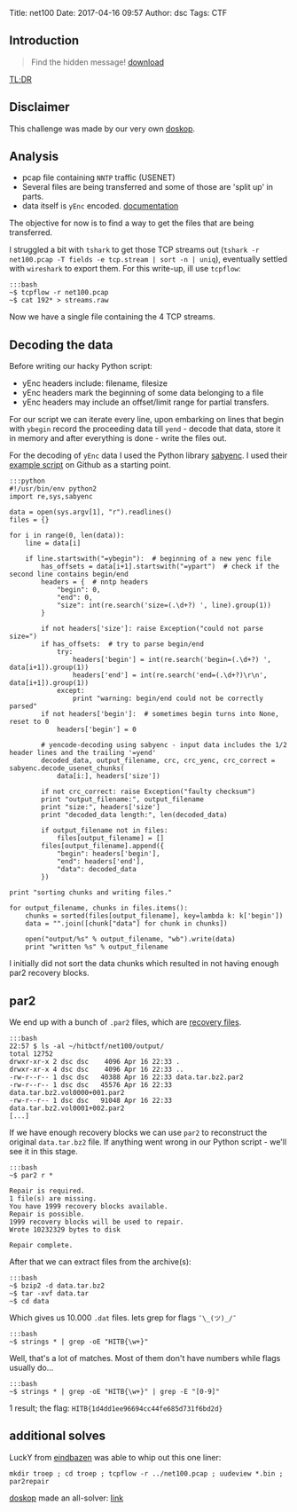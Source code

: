 Title: net100
Date: 2017-04-16 09:57
Author: dsc
Tags: CTF

## Introduction

> Find the hidden message! [download](../downloads/hitb-2017-ctf/net100/net100.pcap)

[TL;DR]({filename}/downloads/hitb-2017-ctf/net100/solve2.py)

## Disclaimer

This challenge was made by our very own [doskop](/author/doskop.html).

## Analysis

- pcap file containing `NNTP` traffic (USENET)
- Several files are being transferred and some of those are 'split up' in parts.
- data itself is `yEnc` encoded. [documentation](http://www.yenc.org/yenc-draft.1.3.txt)

The objective for now is to find a way to get the files that are being transferred. 

I struggled a bit with `tshark` to get those TCP streams out (`tshark -r net100.pcap -T fields -e tcp.stream | sort -n | uniq`), 
eventually settled with `wireshark` to export them. For this write-up, ill use `tcpflow`:
    
    :::bash
    ~$ tcpflow -r net100.pcap
    ~$ cat 192* > streams.raw

Now we have a single file containing the 4 TCP streams.

## Decoding the data

Before writing our hacky Python script:

- yEnc headers include: filename, filesize
- yEnc headers mark the beginning of some data belonging to a file
- yEnc headers may include an offset/limit range for partial transfers.

For our script we can iterate every line, upon embarking on lines that begin with `ybegin` record the proceeding data till `yend` - 
decode that data, store it in memory and after everything is done - write the files out.
    
For the decoding of `yEnc` data I used the Python library [sabyenc](https://pypi.python.org/pypi/sabyenc). 
I used their [example script](https://github.com/sabnzbd/sabyenc/blob/dd0985e0ad57037a6f4c345871908ea3a8532542/examples/try_out_sabyenc.py) on Github as a starting point.
    
    :::python
    #!/usr/bin/env python2
    import re,sys,sabyenc
    
    data = open(sys.argv[1], "r").readlines()
    files = {}
    
    for i in range(0, len(data)):
        line = data[i]
    
        if line.startswith("=ybegin"):  # beginning of a new yenc file
            has_offsets = data[i+1].startswith("=ypart")  # check if the second line contains begin/end
            headers = {  # nntp headers
                "begin": 0,
                "end": 0,
                "size": int(re.search('size=(.\d+?) ', line).group(1))
            }
    
            if not headers['size']: raise Exception("could not parse size=")
            if has_offsets:  # try to parse begin/end
                try:
                    headers['begin'] = int(re.search('begin=(.\d+?) ', data[i+1]).group(1))
                    headers['end'] = int(re.search('end=(.\d+?)\r\n', data[i+1]).group(1))
                except:
                    print "warning: begin/end could not be correctly parsed"
            if not headers['begin']:  # sometimes begin turns into None, reset to 0
                headers['begin'] = 0
    
            # yencode-decoding using sabyenc - input data includes the 1/2 header lines and the trailing '=yend'
            decoded_data, output_filename, crc, crc_yenc, crc_correct = sabyenc.decode_usenet_chunks(
                data[i:], headers['size'])
    
            if not crc_correct: raise Exception("faulty checksum")
            print "output_filename:", output_filename
            print "size:", headers['size']
            print "decoded_data length:", len(decoded_data)
    
            if output_filename not in files:
                files[output_filename] = []
            files[output_filename].append({
                "begin": headers['begin'],
                "end": headers['end'],
                "data": decoded_data
            })
    
    print "sorting chunks and writing files."
    
    for output_filename, chunks in files.items():
        chunks = sorted(files[output_filename], key=lambda k: k['begin'])
        data = "".join([chunk["data"] for chunk in chunks])
    
        open("output/%s" % output_filename, "wb").write(data)
        print "written %s" % output_filename

I initially did not sort the data chunks which resulted in not having enough par2 recovery blocks.

## par2

We end up with a bunch of `.par2` files, which are [recovery files](http://www.techsono.com/usenet/files/par2).
    
    :::bash
    22:57 $ ls -al ~/hitbctf/net100/output/
    total 12752
    drwxr-xr-x 2 dsc dsc    4096 Apr 16 22:33 .
    drwxr-xr-x 4 dsc dsc    4096 Apr 16 22:33 ..
    -rw-r--r-- 1 dsc dsc   40388 Apr 16 22:33 data.tar.bz2.par2
    -rw-r--r-- 1 dsc dsc   45576 Apr 16 22:33 data.tar.bz2.vol0000+001.par2
    -rw-r--r-- 1 dsc dsc   91048 Apr 16 22:33 data.tar.bz2.vol0001+002.par2
    [...]

If we have enough recovery blocks we can use `par2` to reconstruct the original `data.tar.bz2` file. If anything went wrong in our Python script - we'll see it in this stage.
    
    :::bash
    ~$ par2 r *
    
    Repair is required.
    1 file(s) are missing.
    You have 1999 recovery blocks available.
    Repair is possible.
    1999 recovery blocks will be used to repair.
    Wrote 10232329 bytes to disk
    
    Repair complete.

After that we can extract files from the archive(s):

    :::bash
    ~$ bzip2 -d data.tar.bz2
    ~$ tar -xvf data.tar
    ~$ cd data
    
Which gives us 10.000 `.dat` files. lets grep for flags `¯\_(ツ)_/¯`
    
    :::bash
    ~$ strings * | grep -oE "HITB{\w+}"
    
Well, that's a lot of matches. Most of them don't have numbers while flags usually do...

    :::bash
    ~$ strings * | grep -oE "HITB{\w+}" | grep -E "[0-9]"
    
1 result; the flag: `HITB{1d4dd1ee96694cc44fe685d731f6bd2d}`

## additional solves

LuckY from [eindbazen](https://eindbazen.net/) was able to whip out this one liner:
    
    mkdir troep ; cd troep ; tcpflow -r ../net100.pcap ; uudeview *.bin ; par2repair
    
[doskop](/author/doskop.html) made an all-solver: [link](../downloads/hitb-2017-ctf/net100/solve2.py)



